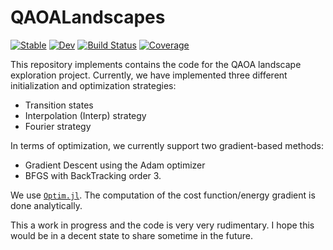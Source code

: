 # QAOALandscapes

[![Stable](https://img.shields.io/badge/docs-stable-blue.svg)](https://RaimelMedina.github.io/QAOALandscapes.jl/stable/)
[![Dev](https://img.shields.io/badge/docs-dev-blue.svg)](https://RaimelMedina.github.io/QAOALandscapes.jl/dev/)
[![Build Status](https://github.com/RaimelMedina/QAOALandscapes.jl/actions/workflows/CI.yml/badge.svg?branch=main)](https://github.com/RaimelMedina/QAOALandscapes.jl/actions/workflows/CI.yml?query=branch%3Amain)
[![Coverage](https://codecov.io/gh/RaimelMedina/QAOALandscapes.jl/branch/main/graph/badge.svg)](https://codecov.io/gh/RaimelMedina/QAOALandscapes.jl)

This repository implements contains the code for the QAOA landscape exploration project. Currently, we have implemented three different initialization and optimization strategies:

- Transition states
- Interpolation (Interp) strategy
- Fourier strategy

In terms of optimization, we currently support two gradient-based methods: 
- Gradient Descent using the Adam optimizer
- BFGS with BackTracking order 3. 

We use [`Optim.jl`](https://julianlsolvers.github.io/Optim.jl/stable/). The computation of the cost function/energy gradient is done analytically. 

This a work in progress and the code is very very rudimentary. I hope this would be in a decent state to share sometime in the future. 